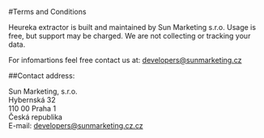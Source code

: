 #Terms and Conditions

Heureka extractor is built and maintained by Sun Marketing s.r.o. Usage is free, but support may be charged. We are not collecting or tracking your data. 

For infomartions feel free contact us at: developers@sunmarketing.cz

##Contact address:

Sun Marketing, s.r.o.  
Hybernská 32  
110 00 Praha 1  
Česká republika  
E-mail: developers@sunmarketing.cz.cz
